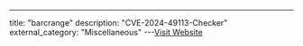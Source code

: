 ---
title: "barcrange"
description: "CVE-2024-49113-Checker"
external_category: "Miscellaneous"
---[Visit Website](https://github.com/barcrange)

